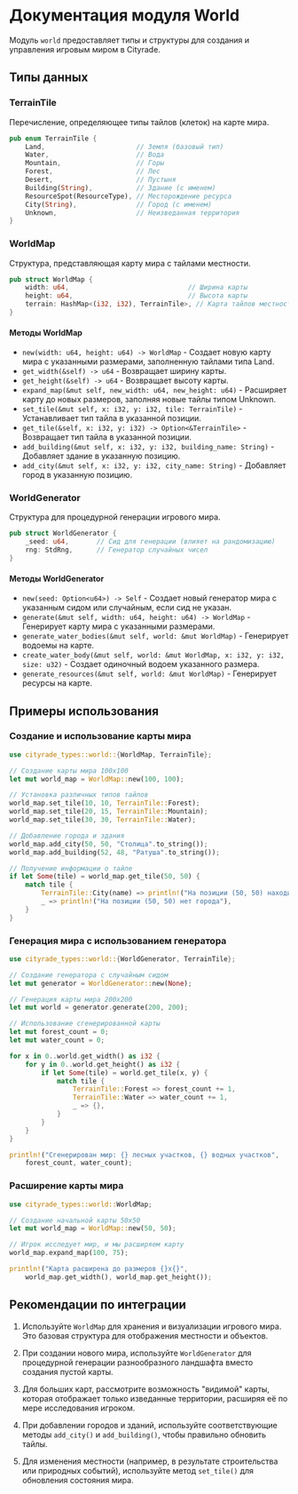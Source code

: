 # Документация модуля World

Модуль `world` предоставляет типы и структуры для создания и управления игровым миром в Cityrade.

## Типы данных

### TerrainTile

Перечисление, определяющее типы тайлов (клеток) на карте мира.

```rust
pub enum TerrainTile {
    Land,                       // Земля (базовый тип)
    Water,                      // Вода
    Mountain,                   // Горы
    Forest,                     // Лес
    Desert,                     // Пустыня
    Building(String),           // Здание (с именем)
    ResourceSpot(ResourceType), // Месторождение ресурса
    City(String),               // Город (с именем)
    Unknown,                    // Неизведанная территория
}
```

### WorldMap

Структура, представляющая карту мира с тайлами местности.

```rust
pub struct WorldMap {
    width: u64,                              // Ширина карты
    height: u64,                             // Высота карты
    terrain: HashMap<(i32, i32), TerrainTile>, // Карта тайлов местности
}
```

#### Методы WorldMap

- `new(width: u64, height: u64) -> WorldMap` - Создает новую карту мира с указанными размерами, заполненную тайлами типа Land.
- `get_width(&self) -> u64` - Возвращает ширину карты.
- `get_height(&self) -> u64` - Возвращает высоту карты.
- `expand_map(&mut self, new_width: u64, new_height: u64)` - Расширяет карту до новых размеров, заполняя новые тайлы типом Unknown.
- `set_tile(&mut self, x: i32, y: i32, tile: TerrainTile)` - Устанавливает тип тайла в указанной позиции.
- `get_tile(&self, x: i32, y: i32) -> Option<&TerrainTile>` - Возвращает тип тайла в указанной позиции.
- `add_building(&mut self, x: i32, y: i32, building_name: String)` - Добавляет здание в указанную позицию.
- `add_city(&mut self, x: i32, y: i32, city_name: String)` - Добавляет город в указанную позицию.

### WorldGenerator

Структура для процедурной генерации игрового мира.

```rust
pub struct WorldGenerator {
    _seed: u64,       // Сид для генерации (влияет на рандомизацию)
    rng: StdRng,      // Генератор случайных чисел
}
```

#### Методы WorldGenerator

- `new(seed: Option<u64>) -> Self` - Создает новый генератор мира с указанным сидом или случайным, если сид не указан.
- `generate(&mut self, width: u64, height: u64) -> WorldMap` - Генерирует карту мира с указанными размерами.
- `generate_water_bodies(&mut self, world: &mut WorldMap)` - Генерирует водоемы на карте.
- `create_water_body(&mut self, world: &mut WorldMap, x: i32, y: i32, size: u32)` - Создает одиночный водоем указанного размера.
- `generate_resources(&mut self, world: &mut WorldMap)` - Генерирует ресурсы на карте.

## Примеры использования

### Создание и использование карты мира

```rust
use cityrade_types::world::{WorldMap, TerrainTile};

// Создание карты мира 100x100
let mut world_map = WorldMap::new(100, 100);

// Установка различных типов тайлов
world_map.set_tile(10, 10, TerrainTile::Forest);
world_map.set_tile(20, 15, TerrainTile::Mountain);
world_map.set_tile(30, 30, TerrainTile::Water);

// Добавление города и здания
world_map.add_city(50, 50, "Столица".to_string());
world_map.add_building(52, 48, "Ратуша".to_string());

// Получение информации о тайле
if let Some(tile) = world_map.get_tile(50, 50) {
    match tile {
        TerrainTile::City(name) => println!("На позиции (50, 50) находится город {}", name),
        _ => println!("На позиции (50, 50) нет города"),
    }
}
```

### Генерация мира с использованием генератора

```rust
use cityrade_types::world::{WorldGenerator, TerrainTile};

// Создание генератора с случайным сидом
let mut generator = WorldGenerator::new(None);

// Генерация карты мира 200x200
let mut world = generator.generate(200, 200);

// Использование сгенерированной карты
let mut forest_count = 0;
let mut water_count = 0;

for x in 0..world.get_width() as i32 {
    for y in 0..world.get_height() as i32 {
        if let Some(tile) = world.get_tile(x, y) {
            match tile {
                TerrainTile::Forest => forest_count += 1,
                TerrainTile::Water => water_count += 1,
                _ => {},
            }
        }
    }
}

println!("Сгенерирован мир: {} лесных участков, {} водных участков", 
    forest_count, water_count);
```

### Расширение карты мира

```rust
use cityrade_types::world::WorldMap;

// Создание начальной карты 50x50
let mut world_map = WorldMap::new(50, 50);

// Игрок исследует мир, и мы расширяем карту
world_map.expand_map(100, 75);

println!("Карта расширена до размеров {}x{}", 
    world_map.get_width(), world_map.get_height());
```

## Рекомендации по интеграции

1. Используйте `WorldMap` для хранения и визуализации игрового мира. Это базовая структура для отображения местности и объектов.

2. При создании нового мира, используйте `WorldGenerator` для процедурной генерации разнообразного ландшафта вместо создания пустой карты.

3. Для больших карт, рассмотрите возможность "видимой" карты, которая отображает только изведанные территории, расширяя её по мере исследования игроком.

4. При добавлении городов и зданий, используйте соответствующие методы `add_city()` и `add_building()`, чтобы правильно обновить тайлы.

5. Для изменения местности (например, в результате строительства или природных событий), используйте метод `set_tile()` для обновления состояния мира. 